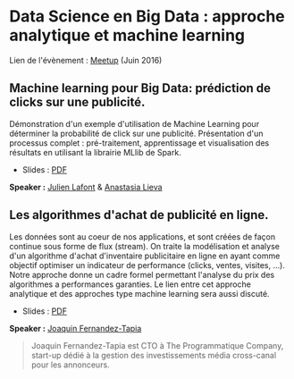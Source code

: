 # Data Science en Big Data : approche analytique et machine learning

Lien de l'évènement : [Meetup](https://www.meetup.com/fr-FR/Big-Data-Science-Montpellier/events/231219400/) (Juin 2016)

##  Machine learning pour Big Data: prédiction de clicks sur une publicité.

Démonstration d'un exemple d'utilisation de Machine Learning pour déterminer la probabilité de click sur une publicité. Présentation d'un processus complet : pré-traitement, apprentissage et visualisation des résultats en utilisant la librairie MLlib de Spark.
 * Slides : [PDF](https://github.com/Big-Data-Data-Science-Montpellier/Meetups-Sources/blob/master/Meetup-June-2016/machineLearningSpark.pdf)

**Speaker :** [Julien Lafont](https://twitter.com/julien_lafont) & [Anastasia Lieva](https://twitter.com/lievAnastazia)

## Les algorithmes d'achat de publicité en ligne.

Les données sont au coeur de nos applications, et sont créées de façon continue sous forme de flux (stream).
On traite la modélisation et analyse d'un algorithme d'achat d'inventaire publicitaire en ligne en ayant comme objectif optimiser un indicateur de performance (clicks, ventes, visites, ...). Notre approche donne un cadre formel permettant l'analyse du prix des algorithmes a performances garanties. Le lien entre cet approche analytique et des approches type machine learning sera aussi discuté.


 * Slides : [PDF](https://github.com/Big-Data-Data-Science-Montpellier/Meetups-Sources/blob/master/Meetup-June-2016/optimizationAndPricingRTB.pdf)
 
**Speaker :** [Joaquin Fernandez-Tapia](https://twitter.com/joaqft)

>  Joaquin Fernandez-Tapia est CTO à The Programmatique Company, start-up dédié à la gestion des investissements média cross-canal pour les annonceurs.
